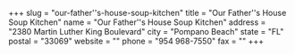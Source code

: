 +++
slug = "our-father''s-house-soup-kitchen"
title = "Our Father''s House Soup Kitchen"
name = "Our Father''s House Soup Kitchen"
address = "2380 Martin Luther King Boulevard"
city = "Pompano Beach"
state = "FL"
postal = "33069"
website = ""
phone = "954 968-7550"
fax = ""
+++
